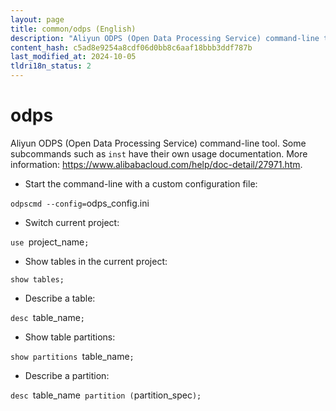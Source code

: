 ```yaml
---
layout: page
title: common/odps (English)
description: "Aliyun ODPS (Open Data Processing Service) command-line tool."
content_hash: c5ad8e9254a8cdf06d0bb8c6aaf18bbb3ddf787b
last_modified_at: 2024-10-05
tldri18n_status: 2
---
```

# odps

Aliyun ODPS (Open Data Processing Service) command-line tool.
Some subcommands such as `inst` have their own usage documentation.
More information: <https://www.alibabacloud.com/help/doc-detail/27971.htm>.

- Start the command-line with a custom configuration file:

`odpscmd --config=`<span class="tldr-var badge badge-pill bg-dark-lm bg-white-dm text-white-lm text-dark-dm font-weight-bold">odps_config.ini</span>

- Switch current project:

`use `<span class="tldr-var badge badge-pill bg-dark-lm bg-white-dm text-white-lm text-dark-dm font-weight-bold">project_name</span>`;`

- Show tables in the current project:

`show tables;`

- Describe a table:

`desc `<span class="tldr-var badge badge-pill bg-dark-lm bg-white-dm text-white-lm text-dark-dm font-weight-bold">table_name</span>`;`

- Show table partitions:

`show partitions `<span class="tldr-var badge badge-pill bg-dark-lm bg-white-dm text-white-lm text-dark-dm font-weight-bold">table_name</span>`;`

- Describe a partition:

`desc `<span class="tldr-var badge badge-pill bg-dark-lm bg-white-dm text-white-lm text-dark-dm font-weight-bold">table_name</span>` partition (`<span class="tldr-var badge badge-pill bg-dark-lm bg-white-dm text-white-lm text-dark-dm font-weight-bold">partition_spec</span>`);`
